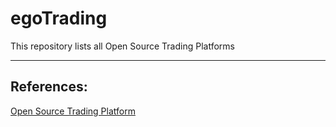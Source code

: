 # egoTrading

This repository lists all Open Source Trading Platforms




---------------------

## References:

[Open Source Trading Platform](https://quant.stackexchange.com/questions/10905/what-open-source-trading-platform-are-available)
